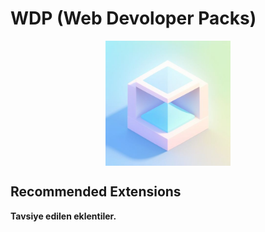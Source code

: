 # WDP (Web Devoloper Packs)

<img src="images/icon.png" alt="Icon" style="width: 200px; height: auto; display: block; margin: 0 auto; margin-left: auto; margin-right: auto;" />


## Recommended Extensions

**Tavsiye edilen eklentiler.**


